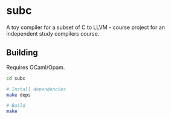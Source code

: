 subc
====

A toy compiler for a subset of C to LLVM - course project for an independent
study compilers course.

## Building

Requires OCaml/Opam.

```bash
cd subc

# Install dependencies
make deps   

# Build
make
```